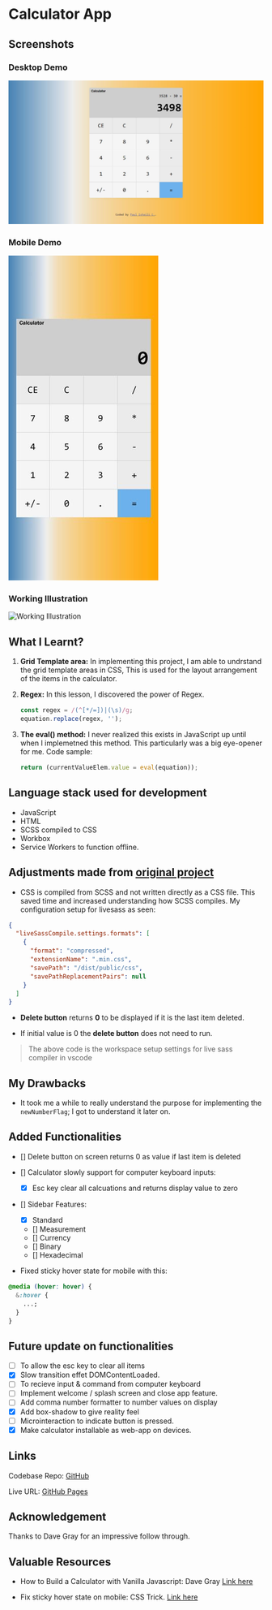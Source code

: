 # Calculator App

## Screenshots

### Desktop Demo

![Desktop Demo](https://github.com/mrpaulishaili/calculator-app/blob/main/dist/public/media/desktop-view.jpg)

### Mobile Demo

![Mobile Demo](https://github.com/mrpaulishaili/calculator-app/blob/main/dist/public/media/mobile-view.jpg)

### Working Illustration

![Working Illustration](https://github.com/mrpaulishaili/calculator-app/blob/main/dist/public/media/Illustration-calculator-app.gif)

## What I Learnt?

1. **Grid Template area:**
   In implementing this project, I am able to undrstand the grid template areas in CSS, This is used for the layout arrangement of the items in the calculator.

2. **Regex:**
   In this lesson, I discovered the power of Regex.

   ```js
   const regex = /(^[*/=])|(\s)/g;
   equation.replace(regex, '');
   ```

3. **The eval() method:** I never realized this exists in JavaScript up until when I implemetned this method. This particularly was a big eye-opener for me. Code sample:

   ```js
   return (currentValueElem.value = eval(equation));
   ```

## Language stack used for development

- JavaScript
- HTML
- SCSS compiled to CSS
- Workbox
- Service Workers to function offline.

## Adjustments made from [original project](https://www.youtube.com/watch?v=XyVIi6BipR8)

- CSS is compiled from SCSS and not written directly as a CSS file. This saved time and increased understanding how SCSS compiles. My configuration setup for livesass as seen:

```json
{
  "liveSassCompile.settings.formats": [
    {
      "format": "compressed",
      "extensionName": ".min.css",
      "savePath": "/dist/public/css",
      "savePathReplacementPairs": null
    }
  ]
}
```

- **Delete button** returns **0** to be displayed if it is the last item deleted.

- If initial value is 0 the **delete button** does not need to run.

> The above code is the workspace setup settings for live sass compiler in vscode

## My Drawbacks

- It took me a while to really understand the purpose for implementing the `newNumberFlag`; I got to understand it later on.

## Added Functionalities

- [] Delete button on screen returns 0 as value if last item is deleted
- [] Calculator slowly support for computer keyboard inputs:
  - [x] Esc key clear all calcuations and returns display value to zero
- [] Sidebar Features:

  - [x] Standard
  - [] Measurement
  - [] Currency
  - [] Binary
  - [] Hexadecimal

- Fixed sticky hover state for mobile with this:

```css
@media (hover: hover) {
  &:hover {
    ...;
  }
}
```

## Future update on functionalities

- [ ] To allow the esc key to clear all items
- [x] Slow transition effet DOMContentLoaded.
- [ ] To recieve input & command from computer keyboard
- [ ] Implement welcome / splash screen and close app feature.
- [ ] Add comma number formatter to number values on display
- [x] Add box-shadow to give reality feel
- [ ] Microinteraction to indicate button is pressed.
- [x] Make calculator installable as web-app on devices.

## Links

Codebase Repo: [GitHub](https://github.com/mrpaulishaili/calculator-app)

Live URL: [GitHub Pages](https://mrpaulishaili.github.io/calculator-app/dist/)

## Acknowledgement

Thanks to Dave Gray for an impressive follow through.

## Valuable Resources

- How to Build a Calculator with Vanilla Javascript: Dave Gray [Link here](https://www.youtube.com/watch?v=XyVIi6BipR8)

- Fix sticky hover state on mobile: CSS Trick. [Link here](https://css-tricks.com/solving-sticky-hover-states-with-media-hover-hover/)
